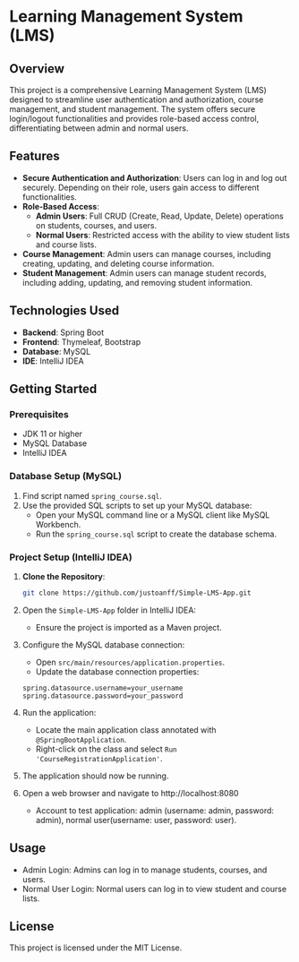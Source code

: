 # Learning Management System (LMS)

## Overview

This project is a comprehensive Learning Management System (LMS) designed to streamline user authentication and authorization, course management, and student management. The system offers secure login/logout functionalities and provides role-based access control, differentiating between admin and normal users.

## Features

- **Secure Authentication and Authorization**: Users can log in and log out securely. Depending on their role, users gain access to different functionalities.
- **Role-Based Access**:
  - **Admin Users**: Full CRUD (Create, Read, Update, Delete) operations on students, courses, and users.
  - **Normal Users**: Restricted access with the ability to view student lists and course lists.
- **Course Management**: Admin users can manage courses, including creating, updating, and deleting course information.
- **Student Management**: Admin users can manage student records, including adding, updating, and removing student information.

## Technologies Used

- **Backend**: Spring Boot
- **Frontend**: Thymeleaf, Bootstrap
- **Database**: MySQL
- **IDE**: IntelliJ IDEA

## Getting Started

### Prerequisites

- JDK 11 or higher
- MySQL Database
- IntelliJ IDEA

### Database Setup (MySQL)

1. Find script named `spring_course.sql`.
2. Use the provided SQL scripts to set up your MySQL database:
    - Open your MySQL command line or a MySQL client like MySQL Workbench.
    - Run the `spring_course.sql` script to create the database schema.

### Project Setup (IntelliJ IDEA)

1. **Clone the Repository**:
   ```bash
   git clone https://github.com/justoanff/Simple-LMS-App.git
   
2. Open the `Simple-LMS-App` folder in IntelliJ IDEA:
    - Ensure the project is imported as a Maven project.
  
3. Configure the MySQL database connection:
    - Open `src/main/resources/application.properties`.
    - Update the database connection properties:
    ```properties
    spring.datasource.username=your_username
    spring.datasource.password=your_password
    ```
4. Run the application:
    - Locate the main application class annotated with `@SpringBootApplication`.
    - Right-click on the class and select `Run 'CourseRegistrationApplication'`.

5. The application should now be running.

6. Open a web browser and navigate to http://localhost:8080
   - Account to test application: admin (username: admin, password: admin), normal user(username: user, password: user).

## Usage

- Admin Login: Admins can log in to manage students, courses, and users.
- Normal User Login: Normal users can log in to view student and course lists.

## License

This project is licensed under the MIT License.
